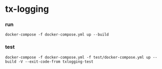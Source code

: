 # tx-logging

### run

```
docker-compose -f docker-compose.yml up --build
```

### test
```
docker-compose -f docker-compose.yml -f test/docker-compose.yml up --build -V --exit-code-from txlogging-test
```